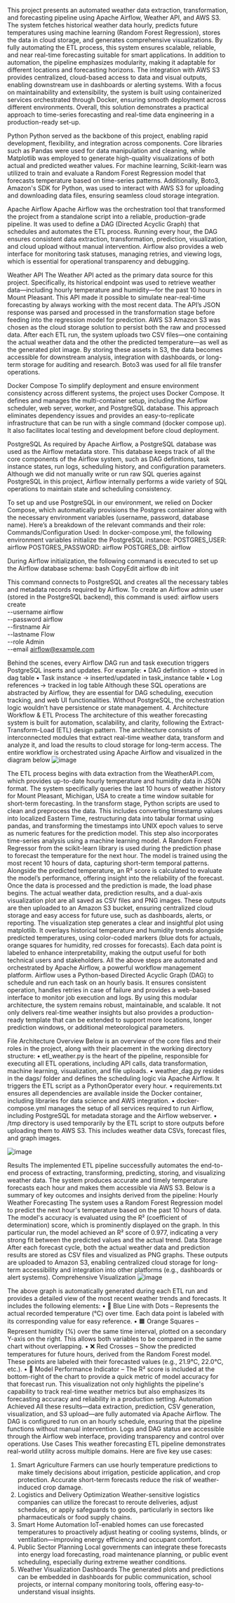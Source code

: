 
This project presents an automated weather data extraction, transformation, and forecasting pipeline using Apache Airflow, Weather API, and AWS S3. The system fetches historical weather data hourly, predicts future temperatures using machine learning (Random Forest Regression), stores the data in cloud storage, and generates comprehensive visualizations. By fully automating the ETL process, this system ensures scalable, reliable, and near real-time forecasting suitable for smart applications.
In addition to automation, the pipeline emphasizes modularity, making it adaptable for different locations and forecasting horizons. The integration with AWS S3 provides centralized, cloud-based access to data and visual outputs, enabling downstream use in dashboards or alerting systems. With a focus on maintainability and extensibility, the system is built using containerized services orchestrated through Docker, ensuring smooth deployment across different environments. Overall, this solution demonstrates a practical approach to time-series forecasting and real-time data engineering in a production-ready set-up.




Python
Python served as the backbone of this project, enabling rapid development, flexibility, and integration across components. Core libraries such as Pandas were used for data manipulation and cleaning, while Matplotlib was employed to generate high-quality visualizations of both actual and predicted weather values. For machine learning, Scikit-learn was utilized to train and evaluate a Random Forest Regression model that forecasts temperature based on time-series patterns. Additionally, Boto3, Amazon's SDK for Python, was used to interact with AWS S3 for uploading and downloading data files, ensuring seamless cloud storage integration.

Apache Airflow
Apache Airflow was the orchestration tool that transformed the project from a standalone script into a reliable, production-grade pipeline. It was used to define a DAG (Directed Acyclic Graph) that schedules and automates the ETL process. Running every hour, the DAG ensures consistent data extraction, transformation, prediction, visualization, and cloud upload without manual intervention. Airflow also provides a web interface for monitoring task statuses, managing retries, and viewing logs, which is essential for operational transparency and debugging.

Weather API
The Weather API acted as the primary data source for this project. Specifically, its historical endpoint was used to retrieve weather data—including hourly temperature and humidity—for the past 10 hours in Mount Pleasant. This API made it possible to simulate near-real-time forecasting by always working with the most recent data. The API’s JSON response was parsed and processed in the transformation stage before feeding into the regression model for prediction.
AWS S3
Amazon S3 was chosen as the cloud storage solution to persist both the raw and processed data. After each ETL run, the system uploads two CSV files—one containing the actual weather data and the other the predicted temperature—as well as the generated plot image. By storing these assets in S3, the data becomes accessible for downstream analysis, integration with dashboards, or long-term storage for auditing and research. Boto3 was used for all file transfer operations.

Docker Compose
To simplify deployment and ensure environment consistency across different systems, the project uses Docker Compose. It defines and manages the multi-container setup, including the Airflow scheduler, web server, worker, and PostgreSQL database. This approach eliminates dependency issues and provides an easy-to-replicate infrastructure that can be run with a single command (docker compose up). It also facilitates local testing and development before cloud deployment.

PostgreSQL
As required by Apache Airflow, a PostgreSQL database was used as the Airflow metadata store. This database keeps track of all the core components of the Airflow system, such as DAG definitions, task instance states, run logs, scheduling history, and configuration parameters. Although we did not manually write or run raw SQL queries against PostgreSQL in this project, Airflow internally performs a wide variety of SQL operations to maintain state and scheduling consistency.

To set up and use PostgreSQL in our environment, we relied on Docker Compose, which automatically provisions the Postgres container along with the necessary environment variables (username, password, database name). Here’s a breakdown of the relevant commands and their role:
Commands/Configuration Used:
In docker-compose.yml, the following environment variables initialize the PostgreSQL instance:
POSTGRES_USER: airflow
POSTGRES_PASSWORD: airflow
POSTGRES_DB: airflow

During Airflow initialization, the following command is executed to set up the Airflow database schema:
bash
CopyEdit
airflow db init

This command connects to PostgreSQL and creates all the necessary tables and metadata records required by Airflow.
To create an Airflow admin user (stored in the PostgreSQL backend), this command is used:
airflow users create \
  --username airflow \
  --password airflow \
  --firstname Air \
  --lastname Flow \
  --role Admin \
  --email airflow@example.com

Behind the scenes, every Airflow DAG run and task execution triggers PostgreSQL inserts and updates. For example:
•	DAG definition → stored in dag table
•	Task instance → inserted/updated in task_instance table
•	Log references → tracked in log table
Although these SQL operations are abstracted by Airflow, they are essential for DAG scheduling, execution tracking, and web UI functionalities. Without PostgreSQL, the orchestration logic wouldn’t have persistence or state management.
4. Architecture Workflow & ETL Process
The architecture of this weather forecasting system is built for automation, scalability, and clarity, following the Extract-Transform-Load (ETL) design pattern. The architecture consists of interconnected modules that extract real-time weather data, transform and analyze it, and load the results to cloud storage for long-term access. The entire workflow is orchestrated using Apache Airflow and visualized in the diagram below
 ![image](https://github.com/user-attachments/assets/fa8f1fbd-1e6d-4367-9d9a-1299966050fb)

The ETL process begins with data extraction from the WeatherAPI.com, which provides up-to-date hourly temperature and humidity data in JSON format. The system specifically queries the last 10 hours of weather history for Mount Pleasant, Michigan, USA to create a time window suitable for short-term forecasting.
In the transform stage, Python scripts are used to clean and preprocess the data. This includes converting timestamp values into localized Eastern Time, restructuring data into tabular format using pandas, and transforming the timestamps into UNIX epoch values to serve as numeric features for the prediction model. This step also incorporates time-series analysis using a machine learning model.
A Random Forest Regressor from the scikit-learn library is used during the prediction phase to forecast the temperature for the next hour. The model is trained using the most recent 10 hours of data, capturing short-term temporal patterns. Alongside the predicted temperature, an R² score is calculated to evaluate the model’s performance, offering insight into the reliability of the forecast.
Once the data is processed and the prediction is made, the load phase begins. The actual weather data, prediction results, and a dual-axis visualization plot are all saved as CSV files and PNG images. These outputs are then uploaded to an Amazon S3 bucket, ensuring centralized cloud storage and easy access for future use, such as dashboards, alerts, or reporting.
The visualization step generates a clear and insightful plot using matplotlib. It overlays historical temperature and humidity trends alongside predicted temperatures, using color-coded markers (blue dots for actuals, orange squares for humidity, red crosses for forecasts). Each data point is labeled to enhance interpretability, making the output useful for both technical users and stakeholders.
All the above steps are automated and orchestrated by Apache Airflow, a powerful workflow management platform. Airflow uses a Python-based Directed Acyclic Graph (DAG) to schedule and run each task on an hourly basis. It ensures consistent operation, handles retries in case of failure and provides a web-based interface to monitor job execution and logs.
By using this modular architecture, the system remains robust, maintainable, and scalable. It not only delivers real-time weather insights but also provides a production-ready template that can be extended to support more locations, longer prediction windows, or additional meteorological parameters.

File Architecture Overview
Below is an overview of the core files and their roles in the project, along with their placement in the working directory structure:
•	etl_weather.py is the heart of the pipeline, responsible for executing all ETL operations, including API calls, data transformation, machine learning, visualization, and file uploads.
•	weather_dag.py resides in the dags/ folder and defines the scheduling logic via Apache Airflow. It triggers the ETL script as a PythonOperator every hour.
•	requirements.txt ensures all dependencies are available inside the Docker container, including libraries for data science and AWS integration.
•	docker-compose.yml manages the setup of all services required to run Airflow, including PostgreSQL for metadata storage and the Airflow webserver.
•	/tmp directory is used temporarily by the ETL script to store outputs before uploading them to AWS S3. This includes weather data CSVs, forecast files, and graph images.

![image](https://github.com/user-attachments/assets/86b1ebba-f2d3-4796-986d-aecbebec13ac)

 Results
The implemented ETL pipeline successfully automates the end-to-end process of extracting, transforming, predicting, storing, and visualizing weather data. The system produces accurate and timely temperature forecasts each hour and makes them accessible via AWS S3. Below is a summary of key outcomes and insights derived from the pipeline:
Hourly Weather Forecasting
The system uses a Random Forest Regression model to predict the next hour's temperature based on the past 10 hours of data. The model's accuracy is evaluated using the R² (coefficient of determination) score, which is prominently displayed on the graph. In this particular run, the model achieved an R² score of 0.977, indicating a very strong fit between the predicted values and the actual trend.
Data Storage
After each forecast cycle, both the actual weather data and prediction results are stored as CSV files and visualized as PNG graphs. These outputs are uploaded to Amazon S3, enabling centralized cloud storage for long-term accessibility and integration into other platforms (e.g., dashboards or alert systems).
Comprehensive Visualization
 ![image](https://github.com/user-attachments/assets/b93fe2cd-bec9-47d9-820b-b26e4550db98)

The above graph is automatically generated during each ETL run and provides a detailed view of the most recent weather trends and forecasts. It includes the following elements:
•	🔵 Blue Line with Dots – Represents the actual recorded temperature (°C) over time. Each data point is labeled with its corresponding value for easy reference.
•	🟧 Orange Squares – Represent humidity (%) over the same time interval, plotted on a secondary Y-axis on the right. This allows both variables to be compared in the same chart without overlapping.
•	❌ Red Crosses – Show the predicted temperatures for future hours, derived from the Random Forest model. These points are labeled with their forecasted values (e.g., 21.9°C, 22.0°C, etc.).
•	🧠 Model Performance Indicator – The R² score is included at the bottom-right of the chart to provide a quick metric of model accuracy for that forecast run.
This visualization not only highlights the pipeline's capability to track real-time weather metrics but also emphasizes its forecasting accuracy and reliability in a production setting.
Automation Achieved
All these results—data extraction, prediction, CSV generation, visualization, and S3 upload—are fully automated via Apache Airflow. The DAG is configured to run on an hourly schedule, ensuring that the pipeline functions without manual intervention. Logs and DAG status are accessible through the Airflow web interface, providing transparency and control over operations.
Use Cases
This weather forecasting ETL pipeline demonstrates real-world utility across multiple domains. Here are five key use cases:
1. Smart Agriculture
Farmers can use hourly temperature predictions to make timely decisions about irrigation, pesticide application, and crop protection. Accurate short-term forecasts reduce the risk of weather-induced crop damage.
2. Logistics and Delivery Optimization
Weather-sensitive logistics companies can utilize the forecast to reroute deliveries, adjust schedules, or apply safeguards to goods, particularly in sectors like pharmaceuticals or food supply chains.
3. Smart Home Automation
IoT-enabled homes can use forecasted temperatures to proactively adjust heating or cooling systems, blinds, or ventilation—improving energy efficiency and occupant comfort.
4. Public Sector Planning
Local governments can integrate these forecasts into energy load forecasting, road maintenance planning, or public event scheduling, especially during extreme weather conditions.
5. Weather Visualization Dashboards
The generated plots and predictions can be embedded in dashboards for public communication, school projects, or internal company monitoring tools, offering easy-to-understand visual insights.
